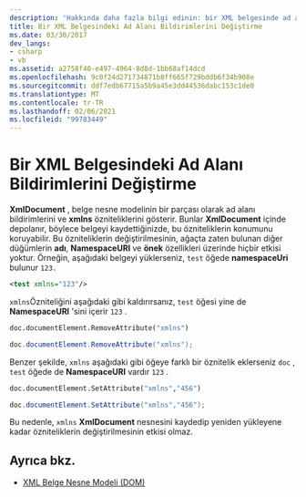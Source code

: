 ```yaml
---
description: 'Hakkında daha fazla bilgi edinin: bir XML belgesinde ad alanı bildirimlerini değiştirme'
title: Bir XML Belgesindeki Ad Alanı Bildirimlerini Değiştirme
ms.date: 03/30/2017
dev_langs:
- csharp
- vb
ms.assetid: a2758f40-e497-4964-8d8d-1bb68af14dcd
ms.openlocfilehash: 9c0f24d271734871b8ff665f729bddb6f34b908e
ms.sourcegitcommit: ddf7edb67715a5b9a45e3dd44536dabc153c1de0
ms.translationtype: MT
ms.contentlocale: tr-TR
ms.lasthandoff: 02/06/2021
ms.locfileid: "99783449"
---
```

# <a name="changing-namespace-declarations-in-an-xml-document"></a>Bir XML Belgesindeki Ad Alanı Bildirimlerini Değiştirme

**XmlDocument** , belge nesne modelinin bir parçası olarak ad alanı bildirimlerini ve **xmlns** özniteliklerini gösterir. Bunlar **XmlDocument** içinde depolanır, böylece belgeyi kaydettiğinizde, bu özniteliklerin konumunu koruyabilir. Bu özniteliklerin değiştirilmesinin, ağaçta zaten bulunan diğer düğümlerin **adı**, **NamespaceURI** ve **önek** özellikleri üzerinde hiçbir etkisi yoktur. Örneğin, aşağıdaki belgeyi yüklerseniz, `test` öğede **namespaceUri** bulunur `123.`  
  
```xml  
<test xmlns="123"/>  
```  
  
 `xmlns`Özniteliğini aşağıdaki gibi kaldırırsanız, `test` öğesi yine de **NamespaceURI** 'sini içerir `123` .  
  
```vb  
doc.documentElement.RemoveAttribute("xmlns")  
```  
  
```csharp  
doc.documentElement.RemoveAttribute("xmlns");  
```  
  
 Benzer şekilde, `xmlns` aşağıdaki gibi öğeye farklı bir öznitelik eklerseniz `doc` , `test` öğede de **NamespaceURI** vardır `123` .  
  
```vb  
doc.documentElement.SetAttribute("xmlns","456")
```  
  
```csharp  
doc.documentElement.SetAttribute("xmlns","456");  
```  
  
 Bu nedenle, `xmlns` **XmlDocument** nesnesini kaydedip yeniden yükleyene kadar özniteliklerin değiştirilmesinin etkisi olmaz.  
  
## <a name="see-also"></a>Ayrıca bkz.

- [XML Belge Nesne Modeli (DOM)](xml-document-object-model-dom.md)
